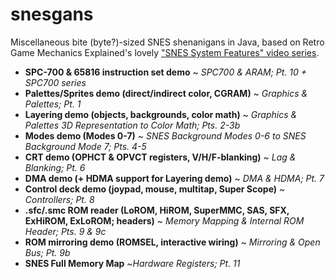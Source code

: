 # snesgans
Miscellaneous bite (byte?)-sized SNES shenanigans in Java, based on Retro Game Mechanics Explained's lovely ["SNES System Features" video series](https://www.youtube.com/playlist?list=PLHQ0utQyFw5KCcj1ljIhExH_lvGwfn6GV).

- **SPC-700 & 65816 instruction set demo** ~ _SPC700 & ARAM; Pt. 10 + SPC700 series_
- **Palettes/Sprites demo (direct/indirect color, CGRAM)** ~ _Graphics & Palettes; Pt. 1_
- **Layering demo (objects, backgrounds, color math)** ~ _Graphics & Palettes 3D Representation to Color Math; Pts. 2-3b_
- **Modes demo (Modes 0-7)** ~ _SNES Background Modes 0-6 to SNES Background Mode 7; Pts. 4-5_
- **CRT demo (OPHCT & OPVCT registers, V/H/F-blanking)** ~ _Lag & Blanking; Pt. 6_
- **DMA demo (+ HDMA support for Layering demo)** ~ _DMA & HDMA; Pt. 7_
- **Control deck demo (joypad, mouse, multitap, Super Scope)** ~ _Controllers; Pt. 8_
- **.sfc/.smc ROM reader (LoROM, HiROM, SuperMMC, SAS, SFX, ExHiROM, ExLoROM; headers)** ~ _Memory Mapping & Internal ROM Header; Pts. 9 & 9c_
- **ROM mirroring demo (ROMSEL, interactive wiring)** ~ _Mirroring & Open Bus; Pt. 9b_
- **SNES Full Memory Map** ~_Hardware Registers; Pt. 11_
